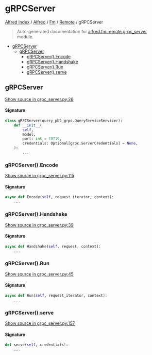 # gRPCServer

[Alfred Index](../../../README.md#alfred-index) /
[Alfred](../../index.md#alfred) /
[Fm](../index.md#fm) /
[Remote](./index.md#remote) /
gRPCServer

> Auto-generated documentation for [alfred.fm.remote.grpc_server](../../../../alfred/fm/remote/grpc_server.py) module.

- [gRPCServer](#grpcserver)
  - [gRPCServer](#grpcserver-1)
    - [gRPCServer().Encode](#grpcserver()encode)
    - [gRPCServer().Handshake](#grpcserver()handshake)
    - [gRPCServer().Run](#grpcserver()run)
    - [gRPCServer().serve](#grpcserver()serve)

## gRPCServer

[Show source in grpc_server.py:26](../../../../alfred/fm/remote/grpc_server.py#L26)

#### Signature

```python
class gRPCServer(query_pb2_grpc.QueryServiceServicer):
    def __init__(
        self,
        model,
        port: int = 10719,
        credentials: Optional[grpc.ServerCredentials] = None,
    ):
        ...
```

### gRPCServer().Encode

[Show source in grpc_server.py:115](../../../../alfred/fm/remote/grpc_server.py#L115)

#### Signature

```python
async def Encode(self, request_iterator, context):
    ...
```

### gRPCServer().Handshake

[Show source in grpc_server.py:39](../../../../alfred/fm/remote/grpc_server.py#L39)

#### Signature

```python
async def Handshake(self, request, context):
    ...
```

### gRPCServer().Run

[Show source in grpc_server.py:45](../../../../alfred/fm/remote/grpc_server.py#L45)

#### Signature

```python
async def Run(self, request_iterator, context):
    ...
```

### gRPCServer().serve

[Show source in grpc_server.py:157](../../../../alfred/fm/remote/grpc_server.py#L157)

#### Signature

```python
def serve(self, credentials):
    ...
```


